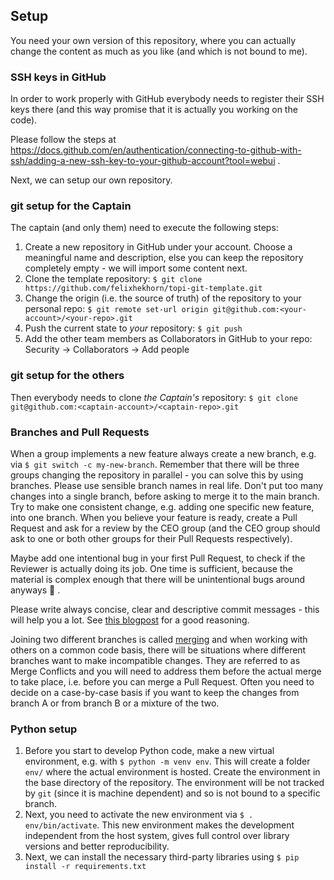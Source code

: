## Setup

You need your own version of this repository, where you can actually change the content as much as you like (and which is not bound to me).

### SSH keys in GitHub

In order to work properly with GitHub everybody needs to register their SSH keys there (and this
way promise that it is actually you working on the code).

Please follow the steps at https://docs.github.com/en/authentication/connecting-to-github-with-ssh/adding-a-new-ssh-key-to-your-github-account?tool=webui .

Next, we can setup our own repository.

### git setup for the Captain

The captain (and only them) need to execute the following steps:

1. Create a new repository in GitHub under your account.
   Choose a meaningful name and description, else you can keep the repository completely empty - we will import some content next.
1. Clone the template repository: `$ git clone https://github.com/felixhekhorn/topi-git-template.git`
1. Change the origin (i.e. the source of truth) of the repository to your personal repo: `$ git remote set-url origin git@github.com:<your-account>/<your-repo>.git`
1. Push the current state to _your_ repository: `$ git push`
1. Add the other team members as Collaborators in GitHub to your repo: Security -> Collaborators -> Add people

### git setup for the others

Then everybody needs to clone _the Captain's_ repository: `$ git clone git@github.com:<captain-account>/<captain-repo>.git`

### Branches and Pull Requests

When a group implements a new feature always create a new branch, e.g. via `$ git switch -c my-new-branch`.
Remember that there will be three groups changing the repository in parallel - you can solve this by using branches.
Please use sensible branch names in real life.
Don't put too many changes into a single branch, before asking to merge it to the main branch.
Try to make one consistent change, e.g. adding one specific new feature, into one branch.
When you believe your feature is ready, create a Pull Request and ask for a review by the CEO group
(and the CEO group should ask to one or both other groups for their Pull Requests respectively).

Maybe add one intentional bug in your first Pull Request, to check if the Reviewer is actually doing
its job. One time is sufficient, because the material is complex enough that there will be
unintentional bugs around anyways :see_no_evil: .

Please write always concise, clear and descriptive commit messages - this will help you a lot.
See [this blogpost](https://cbea.ms/git-commit/) for a good reasoning.

Joining two different branches is called [merging](https://git-scm.com/book/en/v2/Git-Branching-Basic-Branching-and-Merging)
and when working with others on a common code basis, there will be situations where different branches want to
make incompatible changes. They are referred to as Merge Conflicts and you will need to address them before the actual
merge to take place, i.e. before you can merge a Pull Request. Often you need to decide on a case-by-case basis
if you want to keep the changes from branch A or from branch B or a mixture of the two.

### Python setup

1. Before you start to develop Python code, make a new virtual environment, e.g. with `$ python -m venv env`.
   This will create a folder `env/` where the actual environment is hosted.
   Create the environment in the base directory of the repository.
   The environment will be not tracked by `git` (since it is machine dependent) and so is not bound to a
   specific branch.
1. Next, you need to activate the new environment via `$ . env/bin/activate`.
   This new environment makes the development independent from the host system, gives full control over
   library versions and better reproducibility.
1. Next, we can install the necessary third-party libraries using `$ pip install -r requirements.txt`
